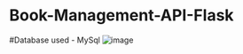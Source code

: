 # Book-Management-API-Flask

#Database used - MySql
![image](https://user-images.githubusercontent.com/54971497/226119862-e97f040f-063b-4226-9ef4-d5b685db0bc6.png)


